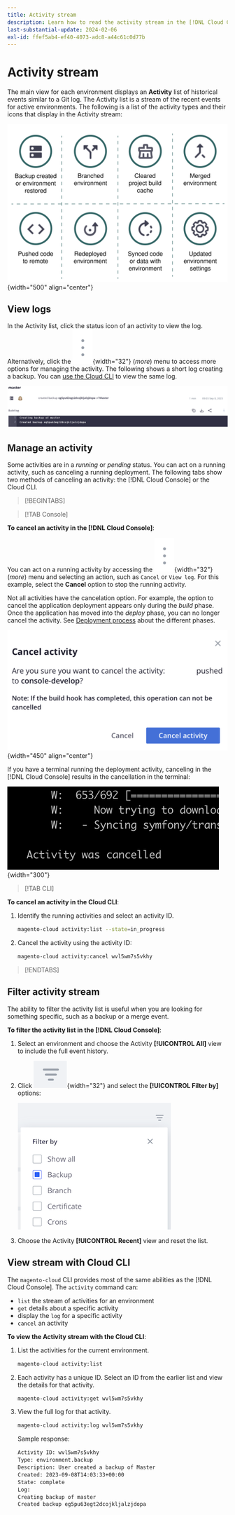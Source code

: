 ```yaml
---
title: Activity stream
description: Learn how to read the activity stream in the [!DNL Cloud Console] or the Cloud CLI for Adobe Commerce on Cloud infrastructure.
last-substantial-update: 2024-02-06
exl-id: ffef5ab4-ef40-4073-adc8-a44c61c0d77b
---
```

# Activity stream

The main view for each environment displays an **Activity** list of historical events similar to a Git log. The Activity list is a stream of the recent events for active environments. The following is a list of the activity types and their icons that display in the Activity stream:

![Activity types](../../assets/activity-types.svg){width="500" align="center"}

## View logs

In the Activity list, click the status icon of an activity to view the log. Alternatively, click the ![More](../../assets/icon-more.png){width="32"} (_more_) menu to access more options for managing the activity. The following shows a short log creating a backup. You can [use the Cloud CLI](#activity-stream-with-cloud-cli) to view the same log.

![Log view](../../assets/log-view.png)

## Manage an activity

Some activities are in a _running_ or _pending_ status. You can act on a running activity, such as canceling a running deployment. The following tabs show two methods of canceling an activity: the [!DNL Cloud Console] or the Cloud CLI.

>[!BEGINTABS]

>[!TAB Console]

**To cancel an activity in the [!DNL Cloud Console]**:

You can act on a running activity by accessing the ![More](../../assets/icon-more.png){width="32"} (_more_) menu and selecting an action, such as `Cancel` or `View log`. For this example, select the **Cancel** option to stop the running activity.

Not all activities have the cancelation option. For example, the option to cancel the application deployment appears only during the _build_ phase. Once the application has moved into the _deploy_ phase, you can no longer cancel the activity. See [Deployment process](../deploy/process.md) about the different phases.

![Cancel activity](../../assets/activity-icons/cancel-activity.png){width="450" align="center"}

If you have a terminal running the deployment activity, canceling in the [!DNL Cloud Console] results in the cancellation in the terminal:

![Activity cancelled in terminal](../../assets/activity-icons/activity-cancelled.png){width="300"}

>[!TAB CLI]

**To cancel an activity in the Cloud CLI**:

1. Identify the running activities and select an activity ID.

   ```bash
   magento-cloud activity:list --state=in_progress
   ```

1. Cancel the activity using the activity ID:

   ```bash
   magento-cloud activity:cancel wvl5wm7s5vkhy
   ```

>[!ENDTABS]

## Filter activity stream

The ability to filter the activity list is useful when you are looking for something specific, such as a backup or a merge event.

**To filter the activity list in the [!DNL Cloud Console]**:

1. Select an environment and choose the Activity **[!UICONTROL All]** view to include the full event history.

1. Click ![Filter by](../../assets/icon-filterby.png){width="32"} and select the **[!UICONTROL Filter by]** options:

   ![Filter activities](../../assets/activity-filter.png)

1. Choose the Activity **[!UICONTROL Recent]** view and reset the list.

## View stream with Cloud CLI

The `magento-cloud` CLI provides most of the same abilities as the [!DNL Cloud Console]. The `activity` command can:

- `list` the stream of activities for an environment
- `get` details about a specific activity
- display the `log` for a specific activity
- `cancel` an activity

**To view the Activity stream with the Cloud CLI**:

1. List the activities for the current environment.

   ```bash
   magento-cloud activity:list
   ```

1. Each activity has a unique ID. Select an ID from the earlier list and view the details for that activity.

   ```bash
   magento-cloud activity:get wvl5wm7s5vkhy
   ```

1. View the full log for that activity.

   ```bash
   magento-cloud activity:log wvl5wm7s5vkhy
   ```

   Sample response:

    ```bash
    Activity ID: wvl5wm7s5vkhy
    Type: environment.backup
    Description: User created a backup of Master
    Created: 2023-09-08T14:03:33+00:00
    State: complete
    Log:
    Creating backup of master
    Created backup eg5pu63egt2dcojkljalzjdopa
    ```
